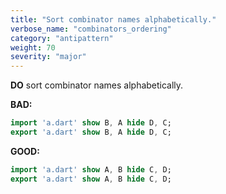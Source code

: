 ```yaml
---
title: "Sort combinator names alphabetically."
verbose_name: "combinators_ordering"
category: "antipattern"
weight: 70
severity: "major"
---
```

**DO** sort combinator names alphabetically.

**BAD:**
```dart
import 'a.dart' show B, A hide D, C;
export 'a.dart' show B, A hide D, C;
```

**GOOD:**
```dart
import 'a.dart' show A, B hide C, D;
export 'a.dart' show A, B hide C, D;
```
